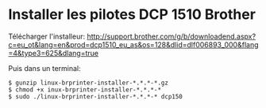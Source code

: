# Installer les pilotes DCP 1510 Brother

Télécharger l'installeur:
http://support.brother.com/g/b/downloadend.aspx?c=eu_ot&lang=en&prod=dcp1510_eu_as&os=128&dlid=dlf006893_000&flang=4&type3=625&dlang=true

Puis dans un terminal:

    $ gunzip linux-brprinter-installer-*.*.*-*.gz
    $ chmod +x inux-brprinter-installer-*.*.*-*
    $ sudo ./linux-brprinter-installer-*.*.*-* dcp150



